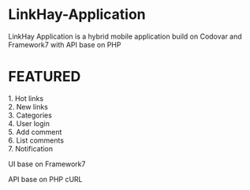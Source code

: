 # LinkHay-Application
LinkHay Application is a hybrid mobile application build on Codovar and Framework7 with API base on PHP

<h1>FEATURED</h1>
<p>
1. Hot links<br/>
2. New links<br/>
3. Categories<br/>
4. User login<br/>
5. Add comment<br/>
6. List comments<br/>
7. Notification<br/>
</p>
<p>UI base on Framework7</p>
<p>API base on PHP cURL</p>
